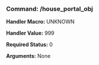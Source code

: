 ### Command: /house_portal_obj

**Handler Macro:** UNKNOWN

**Handler Value:** 999

**Required Status:** 0

**Arguments:**
None
